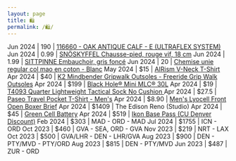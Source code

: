 ```yaml
---
layout: page
title: 🛍️
permalink: /🛍️/
---
```



Jun 2024 | 190 | [116660 - OAK ANTIQUE CALF - E (ULTRAFLEX SYSTEM)](https://eu.meermin.com/products/116660-oak-antique-calf-e-ultraflex-system)
Jun 2024 | 0.99 | [SNÖSKYFFEL Chausse-pied, rouge vif, 18 cm](https://www.ikea.com/fr/fr/p/snoeskyffel-chausse-pied-rouge-vif-30530951/)
Jun 2024 | 1.99 | [SITTPINNE Embauchoir, gris foncé](https://www.ikea.com/fr/fr/p/sittpinne-embauchoir-gris-fonce-50546343/)
Jun 2024 | 20 | [Chemise unie regular col mao en coton - Blanc](https://www.jules.com/fr-fr/p/100493810000.html)
May 2024 | $15 | [AIRism V-Neck T-Shirt](https://www.uniqlo.com/us/en/products/E454311-000/)
Apr 2024 | $40 | [K2 Mindbender Gripwalk Outsoles - Freeride Grip Walk Outsoles](https://k2snow.com/en-us/p/freeride-grip-walk-outsoles-w-screws)
Apr 2024 | $199 | [Black Hole® Mini MLC® 30L](https://www.patagonia.com/product/black-hole-mini-mlc-convertible-backpack-30-liters/195699286993.html)
Apr 2024 | $19  | [T4093 Quarter Lightweight Tactical Sock No Cushion ](https://darntough.com/collections/tactical-socks/products/unisex-merino-wool-t4093-tactical-quarter-lightweight-tactical-socks)
Apr 2024 | $27.5 | [Paseo Travel Pocket T-Shirt - Men's](https://www.cotopaxi.com/products/paseo-travel-pocket-t-shirt-mens)
Apr 2024 | $8.90 | [Men's Lyocell Front Open Boxer Brief](https://www.muji.us/products/mens-lyocell-front-open-boxer-brief-fag3822a)
Apr 2024 | $1409 | The Edison Reno (Studio)
Apr 2024 | $45   | [Green Cell Battery](https://greencell.global/en/lenovo-ibm/5608-green-cell-battery-l18c3p71-l18c3p72-l18l3p73-l18m3p73-l18m3p74-for-lenovo-thinkpad-t490-t495-p43s-p14s-t14-gen-1-2.html) 
Apr 2024 | $519  | [Ikon Base Pass (CU Denver Discount)](https://www.ucdenver.edu/wellness/programs/adventure/ikon-pass-discount#ac-do-i-qualify-0)
Feb 2024 | $303  | MAD - ORD - MAD
Jul 2024 | $1755 | ICN - ORD
Oct 2023 | $460  | GVA - SEA, ORD - GVA
Nov 2023 | $219  | NRT - LAX
Oct 2023 | $500  | GVA/LHR - DEN - LHR/GVA
Aug 2023 | $900  | DEN - PTY/MVD - PTY/ORD 
Aug 2023 | $815  | DEN - PTY/MVD
Jun 2023 | $487  | ZUR - ORD
